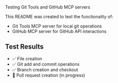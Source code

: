 Testing Git Tools and GitHub MCP servers

This README was created to test the functionality of:
- Git Tools MCP server for local git operations
- GitHub MCP server for GitHub API interactions

## Test Results
- ✅ File creation
- ✅ Git add and commit operations
- ✅ Branch creation and checkout
- 🔄 Pull request creation (in progress)
